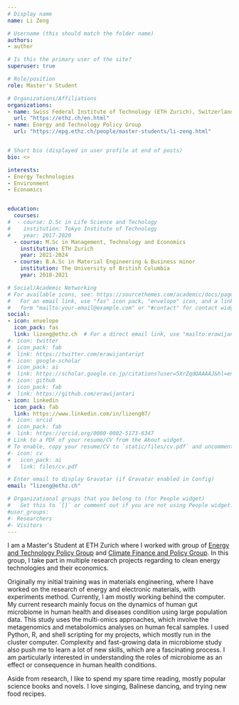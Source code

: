```yaml
---
# Display name
name: Li Zeng

# Username (this should match the folder name)
authors:
- author

# Is this the primary user of the site?
superuser: true

# Role/position
role: Master's Student

# Organizations/Affiliations
organizations:
- name: Swiss Federal Institute of Technology (ETH Zurich), Switzerland
  url: "https://ethz.ch/en.html"
- name: Energy and Technology Policy Group
  url: "https://epg.ethz.ch/people/master-students/li-zeng.html"


# Short bio (displayed in user profile at end of posts)
bio: <>

interests:
- Energy Technologies
- Environment
- Economics


education:
  courses:
#  - course: D.Sc in Life Science and Techology
#    institution: Tokyo Institute of Technology
#    year: 2017-2020
  - course: M.Sc in Management, Technology and Economics
    institution: ETH Zurich
    year: 2021-2024
  - course: B.A.Sc in Material Engineering & Business minor
    institution: The University of British Columbia
    year: 2018-2021

# Social/Academic Networking
# For available icons, see: https://sourcethemes.com/academic/docs/page-builder/#icons
#   For an email link, use "fas" icon pack, "envelope" icon, and a link in the
#   form "mailto:your-email@example.com" or "#contact" for contact widget.
social:
- icon: envelope
  icon_pack: fas
  link: lizeng@ethz.ch  # For a direct email link, use "mailto:erawijantari.p.aa@m.titech.ac.jp".
#- icon: twitter
#  icon_pack: fab
#  link: https://twitter.com/erawijantaript
#- icon: google-scholar
#  icon_pack: ai
#  link: https://scholar.google.co.jp/citations?user=5XrZqdQAAAAJ&hl=en
#- icon: github
#  icon_pack: fab
#  link: https://github.com/erawijantari
- icon: linkedin
  icon_pack: fab
  link: https://www.linkedin.com/in/lizeng07/
#- icon: orcid
#  icon_pack: fab
#  link: https://orcid.org/0000-0002-5173-6347
# Link to a PDF of your resume/CV from the About widget.
# To enable, copy your resume/CV to `static/files/cv.pdf` and uncomment the lines below.
#- icon: cv
#   icon_pack: ai
#   link: files/cv.pdf

# Enter email to display Gravatar (if Gravatar enabled in Config)
email: "lizeng@ethz.ch"

# Organizational groups that you belong to (for People widget)
#   Set this to `[]` or comment out if you are not using People widget.
#user_groups:
#- Researchers
#- Visitors
---
```

I am a Master's Student at ETH Zurich where I worked with group of [Energy and Technology Policy Group](https://epg.ethz.ch/) and [Climate Finance and Policy Group](http://cfp.ethz.ch). In this group, I take part in multiple research projects regarding to clean energy technologies and their economics.

Originally my initial training was in materials engineering, where I have worked on the research of energy and electronic materials, with experiments method. Currently, I am mostly working behind the computer. My current research mainly focus on the dynamics of human gut microbiome in  human health and diseases condition using large population data. This study uses the multi-omics approaches, which involve the metagenomics and metabolomics analyses on human fecal samples. I used Python, R, and shell scripting for my projects, which mostly run in the cluster computer. Complexity and fast-growing data in microbiome study also push me to learn a lot of new skills, which are a fascinating process. I am particularly interested in understanding the roles of microbiome as an effect or consequence in human health conditions.

Aside from research, I like to spend my spare time reading, mostly popular science books and novels. I love singing, Balinese dancing, and trying new food recipes. 
